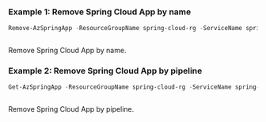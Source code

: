 ### Example 1: Remove Spring Cloud App by name
```powershell
Remove-AzSpringApp -ResourceGroupName spring-cloud-rg -ServiceName spring-cloud-service -AppName gateway 
```

```output
```

Remove Spring Cloud App by name.

### Example 2: Remove Spring Cloud App by pipeline
```powershell
Get-AzSpringApp -ResourceGroupName spring-cloud-rg -ServiceName spring-cloud-service -AppName gateway | Remove-AzSpringApp
```

```output
```

Remove Spring Cloud App by pipeline.